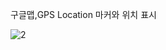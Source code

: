 구글맵,GPS Location 마커와 위치 표시

![2](https://user-images.githubusercontent.com/28819051/139797980-200d7345-ec95-49d4-8382-2b9d57e24e83.jpg)

